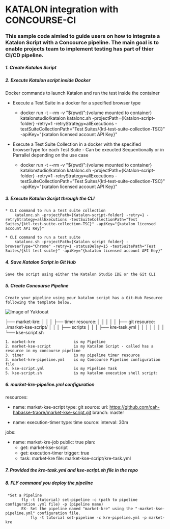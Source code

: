 <h1> KATALON integration with CONCOURSE-CI </h1>

<h3>This sample code aimied to guide users on how to integrate a Katalon Script with a Concource pipeline.
The main goal is to enable projects team to implement testing has part of thier CI/CD pipeline.</h3>

<h5>1. Create Katalon Script</h5>

<h5>2. Execute Katalon script inside Docker </h5>
 
Docker commands to launch Katalon and run the test inside the container
 
 * Execute a Test Suite in a docker for a specified browser type
    * docker run -t --rm -v "$(pwd)":{volume mounted to container} katalonstudio/katalon katalonc.sh -projectPath={Katalon-script-folder} -retry=1 -retryStrategy=allExecutions -testSuiteCollectionPath="Test Suites/{ktl-test-suite-collection-TSC}" -apiKey="{katalon licensed account API Key}"
  
 * Execute a Test Suite Collection in a docker with the specified browserType for each Test Suite - Can be exeucted Sequentionally or in Parrallel depending on the use case
    * docker run -t --rm -v "$(pwd)":{volume mounted to container} katalonstudio/katalon katalonc.sh -projectPath={Katalon-script-folder} -retry=1 -retryStrategy=allExecutions -testSuiteCollectionPath="Test Suites/{ktl-test-suite-collection-TSC}" -apiKey="{katalon licensed account API Key}"

<h5>3. Execute Katalon Script through the CLI  </h5>

    * CLI command to run a test suite collection
        katalonc.sh -projectPath={Katalon-script-folder} -retry=1 -retryStrategy=allExecutions -testSuiteCollectionPath="Test Suites/{ktl-test-suite-collection-TSC}" -apiKey="{katalon licensed account API Key}"

    * CLI command to run a test suite
        katalonc.sh -projectPath={Katalon script folder} -browserType="Chrome" -retry=1 -statusDelay=15 -testSuitePath="Test Suites/{ktl test suite}" -apiKey="{katalon licensed account API Key}"

   
<h5>4. Save Katalon Script in Git Hub  </h5>

    Save the script using either the Katalon Studio IDE or the Git CLI 
    
    
<h5>5. Create Concourse Pipeline  </h5>

    Create your pipeline using your katalon script has a Git-Hub Resource following the template below. 
   
  ![Image of Yaktocat]()

├── market-kre:
│   │ 
│   ├── timer resource:
│   │
│   │
│   ├── git resource: ./market-kse-script/
│   │                             │   ├── scripts
│   │                                       │   ├── kre-task.yml
│   │                                                    │   │
│   │                                                    │   └── kse-script.sh

    
    1. market-kre                 is my Pipeline
    2. market-kse-script          is my Katalon Script - called has a resource in my concourse pipeline
    3. timer                      is my pipeline timer resource 
    3. market-kre-pipeline.yml    is my Concourse Pipeline configuration file
    4. kse-script.yml             is my Pipeline Task
    5. kse-script.sh              is my katalon execution shell script:
    
<h5>6. market-kre-pipeline.yml configuration  </h5>
  
resources:
  - name: market-kse-script
    type: git
    source:
      uri: https://github.com/cah-habasse-traore/market-kse-script.git
      branch: master

  - name: execution-timer
    type: time
    source:
      interval: 30m
      
jobs:
 - name: market-kre-job
   public: true
   plan:
      - get: market-kse-script
      - get: execution-timer
        trigger: true
      - task: market-kre
        file: market-kse-script/kre-task.yml

<h5>7. Provided the kre-task.yml and kse-script.sh file in the repo  </h5>

<h5>8. FLY command you deploy the pipeline  </h5>
  
     *Set a Pipeline
           fly -t (tutorial) set-pipeline -c (path to pipeline configuration .yml file) -p (pipeline name)
           EX- Set the pipeline named "market-kre" using the "-market-kse-pipeline.yml" configuration file.
               fly -t tutorial set-pipeline -c kre-pipeline.yml -p market-kre
